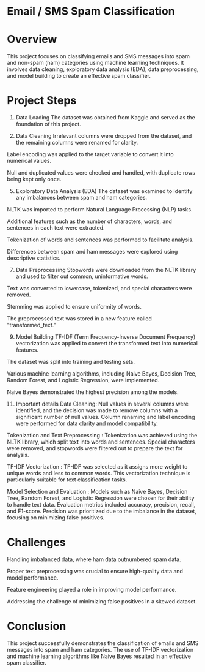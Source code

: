 # Email / SMS Spam Classification
# Overview
This project focuses on classifying emails and SMS messages into spam and non-spam (ham) categories using machine learning techniques. It involves data cleaning, exploratory data analysis (EDA), data preprocessing, and model building to create an effective spam classifier.

# Project Steps
1. Data Loading
The dataset was obtained from Kaggle and served as the foundation of this project.

3. Data Cleaning
Irrelevant columns were dropped from the dataset, and the remaining columns were renamed for clarity.

Label encoding was applied to the target variable to convert it into numerical values.

Null and duplicated values were checked and handled, with duplicate rows being kept only once.

5. Exploratory Data Analysis (EDA)
The dataset was examined to identify any imbalances between spam and ham categories.

NLTK was imported to perform Natural Language Processing (NLP) tasks.

Additional features such as the number of characters, words, and sentences in each text were extracted.

Tokenization of words and sentences was performed to facilitate analysis.

Differences between spam and ham messages were explored using descriptive statistics.

7. Data Preprocessing
Stopwords were downloaded from the NLTK library and used to filter out common, uninformative words.

Text was converted to lowercase, tokenized, and special characters were removed.

Stemming was applied to ensure uniformity of words.

The preprocessed text was stored in a new feature called "transformed_text."

9. Model Building
TF-IDF (Term Frequency-Inverse Document Frequency) vectorization was applied to convert the transformed text into numerical features.

The dataset was split into training and testing sets.

Various machine learning algorithms, including Naive Bayes, Decision Tree, Random Forest, and Logistic Regression, were implemented.

Naive Bayes demonstrated the highest precision among the models.

11. Important details 
Data Cleaning:
Null values in several columns were identified, and the decision was made to remove columns with a significant number of null values.
Column renaming and label encoding were performed for data clarity and model compatibility.

Tokenization and Text Preprocessing :
Tokenization was achieved using the NLTK library, which split text into words and sentences.
Special characters were removed, and stopwords were filtered out to prepare the text for analysis.

TF-IDF Vectorization :
TF-IDF was selected as it assigns more weight to unique words and less to common words.
This vectorization technique is particularly suitable for text classification tasks.

Model Selection and Evaluation :
Models such as Naive Bayes, Decision Tree, Random Forest, and Logistic Regression were chosen for their ability to handle text data.
Evaluation metrics included accuracy, precision, recall, and F1-score.
Precision was prioritized due to the imbalance in the dataset, focusing on minimizing false positives.

# Challenges
Handling imbalanced data, where ham data outnumbered spam data.

Proper text preprocessing was crucial to ensure high-quality data and model performance.

Feature engineering played a role in improving model performance.

Addressing the challenge of minimizing false positives in a skewed dataset.

# Conclusion
This project successfully demonstrates the classification of emails and SMS messages into spam and ham categories. The use of TF-IDF vectorization and machine learning algorithms like Naive Bayes resulted in an effective spam classifier.
